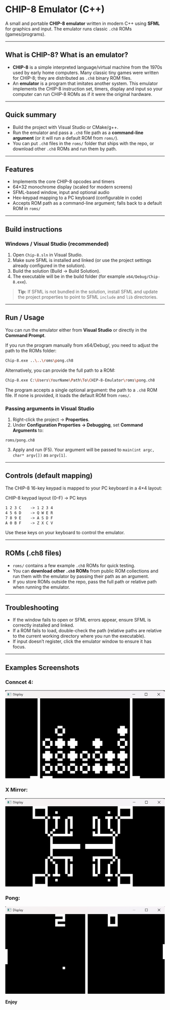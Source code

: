 # CHIP-8 Emulator (C++)

A small and portable **CHIP-8 emulator** written in modern C++ using **SFML** for graphics and input. The emulator runs classic `.ch8` ROMs (games/programs).

---

## What is CHIP-8? What is an emulator?
- **CHIP-8** is a simple interpreted language/virtual machine from the 1970s used by early home computers. Many classic tiny games were written for CHIP-8; they are distributed as `.ch8` binary ROM files.
- An **emulator** is a program that imitates another system. This emulator implements the CHIP-8 instruction set, timers, display and input so your computer can run CHIP-8 ROMs as if it were the original hardware.

---

## Quick summary
- Build the project with Visual Studio or CMake/g++.
- Run the emulator and pass a `.ch8` file path as a **command-line argument** (or it will run a default ROM from `roms/`).
- You can put `.ch8` files in the `roms/` folder that ships with the repo, or download other `.ch8` ROMs and run them by path.

---

## Features
- Implements the core CHIP-8 opcodes and timers
- 64×32 monochrome display (scaled for modern screens)
- SFML-based window, input and optional audio
- Hex-keypad mapping to a PC keyboard (configurable in code)
- Accepts ROM path as a command-line argument; falls back to a default ROM in `roms/`

---

## Build instructions

### Windows / Visual Studio (recommended)
1. Open `Chip-8.sln` in Visual Studio.
2. Make sure SFML is installed and linked (or use the project settings already configured in the solution).
3. Build the solution (Build → Build Solution).
4. The executable will be in the build folder (for example `x64/Debug/Chip-8.exe`).

> **Tip:** If SFML is not bundled in the solution, install SFML and update the project properties to point to SFML `include` and `lib` directories.

---

## Run / Usage
You can run the emulator either from **Visual Studio** or directly in the **Command Prompt**.


If you run the program manually from x64/Debug/, you need to adjust the path to the ROMs folder:
```bash
Chip-8.exe ..\..\roms\pong.ch8
```

Alternatively, you can provide the full path to a ROM:
```bash
Chip-8.exe C:\Users\YourName\Path\To\CHIP-8-Emulator\roms\pong.ch8
```

The program accepts a single optional argument: the path to a `.ch8` ROM file. If none is provided, it loads the default ROM from `roms/`.

### Passing arguments in Visual Studio
1. Right-click the project → **Properties**.
2. Under **Configuration Properties → Debugging**, set **Command Arguments** to:
```
roms/pong.ch8
```
3. Apply and run (F5). Your argument will be passed to `main(int argc, char* argv[])` as `argv[1]`.

---

## Controls (default mapping)
The CHIP-8 16-key keypad is mapped to your PC keyboard in a 4×4 layout:

CHIP-8 keypad layout (0–F) -> PC keys

```
1 2 3 C    -> 1 2 3 4
4 5 6 D    -> Q W E R
7 8 9 E    -> A S D F
A 0 B F    -> Z X C V
```
Use these keys on your keyboard to control the emulator.

---

## ROMs (.ch8 files)
- `roms/` contains a few example `.ch8` ROMs for quick testing.
- You can **download other `.ch8` ROMs** from public ROM collections and run them with the emulator by passing their path as an argument.
- If you store ROMs outside the repo, pass the full path or relative path when running the emulator.

---

## Troubleshooting
- If the window fails to open or SFML errors appear, ensure SFML is correctly installed and linked.
- If a ROM fails to load, double-check the path (relative paths are relative to the current working directory where you run the executable).
- If input doesn’t register, click the emulator window to ensure it has focus.

---

## Examples Screenshots

### Conncet 4:

![Connect 4](./Screenshots/connect4_screenshot.png)

### X Mirror:

![X Mirror](./Screenshots/x-mirror_screenshot.png)

### Pong:

![Pong](./Screenshots/pong_screenshot.png)


**Enjoy**

